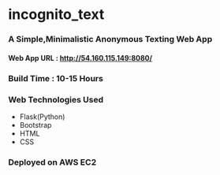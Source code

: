 # incognito_text

### A Simple,Minimalistic Anonymous Texting Web App
#### Web App URL : http://54.160.115.149:8080/

### Build Time : 10-15 Hours

### Web Technologies Used
- Flask(Python)
- Bootstrap
- HTML
- CSS

### Deployed on AWS EC2